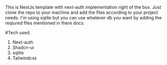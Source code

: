 This is NextJs template with next-auth implementation right of the box.
Just clone the repo to your machine and add the files according to your project needs.
I'm using sqlite but you can use whatever db you want by adding the reqiured files mentioned in there docs.

#Tech used.
1. Next-auth
2. Shadcn-ui
3. sqlite
4. Tailwindcss
